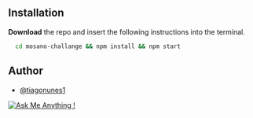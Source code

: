 ## Installation
**Download**  the repo and insert the following instructions into the terminal.
```bash
  cd mosano-challange && npm install && npm start
```

## Author

- [@tiagonunes1](https://www.github.com/tiagonunes1)

[![Ask Me Anything !](https://img.shields.io/badge/Ask%20me-anything-1abc9c.svg)](https://github.com/tiagonunes1/)


